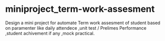 # miniproject_term-work-assesment

Design a mini project for automate Term work assesment of student based on paramenter like daily attendece ,unit test / Prelimes Performance ,student achivement if any ,mock practical.
